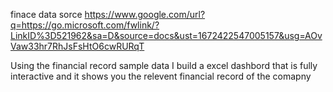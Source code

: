 finace data sorce https://www.google.com/url?q=https://go.microsoft.com/fwlink/?LinkID%3D521962&sa=D&source=docs&ust=1672422547005157&usg=AOvVaw33hr7RhJsFsHtO6cwRURqT

Using the financial record sample data I build a excel dashbord 
that is fully interactive and it shows you the relevent financial record of the comapny 
